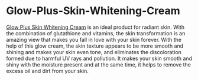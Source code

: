 # Glow-Plus-Skin-Whitening-Cream
<a href="https://www.healthcarebeauty.in/shop/glow-plus-skin-whitening-cream">Glow Plus Skin Whitening Cream</a> is an ideal product for radiant skin. With the combination of glutathione and vitamins, the skin transformation is an amazing view that makes you fall in love with your skin forever. With the help of this glow cream, the skin texture appears to be more smooth and shining and makes your skin even tone, and eliminates the discoloration formed due to harmful UV rays and pollution. It makes your skin smooth and shiny with the moisture present and at the same time, it helps to remove the excess oil and dirt from your skin.
